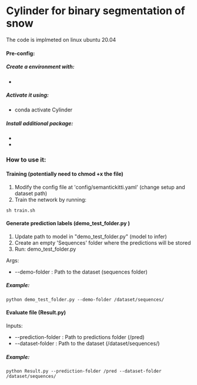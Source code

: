# Cylinder for binary segmentation of snow

The code is implmeted on linux ubuntu 20.04


#### Pre-config:
##### Create a environment with:
  * 
 ##### Activate it using:
  * conda activate Cylinder
##### Install additional package:
  * 
  *
  
### How to use it:


#### Training (potentially need to chmod +x the file)

1. Modify the config file at 'config/semantickitti.yaml' (change setup and dataset path)
2. Train the network by running: 
```
sh train.sh
```

#### Generate prediction labels (demo_test_folder.py )
1. Update path to model in "demo_test_folder.py" (model to infer)
2. Create an empty 'Sequences' folder where the predictions will be stored
3. Run: demo_test_folder.py

  Args:
* --demo-folder : Path to the dataset (sequences folder)
 ##### Example:
```
python demo_test_folder.py --demo-folder /dataset/sequences/
```


#### Evaluate file (Result.py)    
Inputs:
* --prediction-folder : Path to predictions folder (/pred)
* --dataset-folder : Path to the dataset (/dataset/sequences/)   
 ##### Example:
 ```
 python Result.py --prediction-folder /pred --dataset-folder /dataset/sequences/
 ``` 
  
  
